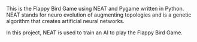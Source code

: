 This is the Flappy Bird Game using NEAT and Pygame written in Python. NEAT stands for neuro evolution of augmenting topologies and is a genetic algorithm that creates artificial neural networks.

In this project, NEAT is used to train an AI to play the Flappy Bird Game. 
